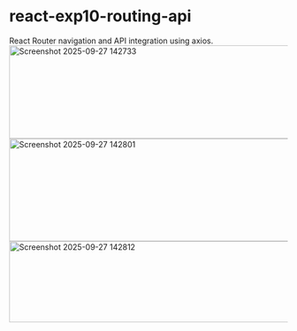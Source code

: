 # react-exp10-routing-api
React Router navigation and API integration using axios.
<img width="743" height="169" alt="Screenshot 2025-09-27 142733" src="https://github.com/user-attachments/assets/985c8ef5-f37c-45bd-91ff-3da0e5127b60" />
<img width="720" height="186" alt="Screenshot 2025-09-27 142801" src="https://github.com/user-attachments/assets/70531e7c-5235-43ae-a8c1-e23bcadd4648" />
<img width="685" height="147" alt="Screenshot 2025-09-27 142812" src="https://github.com/user-attachments/assets/3be1d314-c37d-4b36-9417-bf4b9aec8b9c" />
